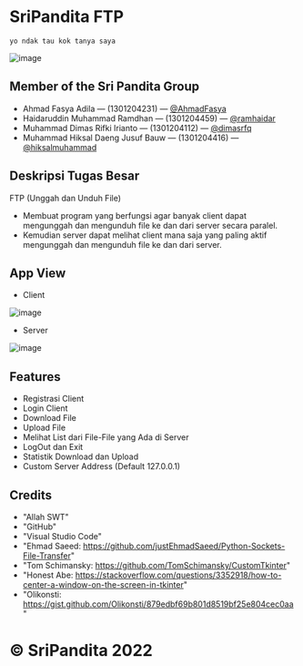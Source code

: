  # **SriPandita FTP** 
 `yo ndak tau kok tanya saya`

<!-- ## SriPanditaFTP Logo -->
![image](https://user-images.githubusercontent.com/49301219/210217612-4802bf5f-02d3-45cb-81e4-c6d35947355c.png)

## Member of the Sri Pandita Group
- Ahmad Fasya Adila — (1301204231) — [@AhmadFasya](https://github.com/AhmadFasya)
- Haidaruddin Muhammad Ramdhan — (1301204459) — [@ramhaidar](https://github.com/ramhaidar)
- Muhammad Dimas Rifki Irianto — (1301204112) — [@dimasrfq](https://github.com/dimasrfq)
- Muhammad Hiksal Daeng Jusuf Bauw — (1301204416) — [@hiksalmuhammad](https://github.com/hiksalmuhammad)

## Deskripsi Tugas Besar
FTP (Unggah dan Unduh File)
- Membuat program yang berfungsi agar banyak client dapat mengunggah dan mengunduh file ke dan dari server secara paralel.
- Kemudian server dapat melihat client mana saja yang paling aktif mengunggah dan mengunduh file ke dan dari server.  

## App View
- Client

![image](https://user-images.githubusercontent.com/49301219/210217581-dc1c8dd0-628f-4924-9912-dd4fedb60e09.png)

- Server

![image](https://user-images.githubusercontent.com/49301219/210217565-167f4918-4b33-4132-a08f-a5a3a44d826a.png)

## Features

- Registrasi Client
- Login Client
- Download File
- Upload File
- Melihat List dari File-File yang Ada di Server
- LogOut dan Exit
- Statistik Download dan Upload
- Custom Server Address (Default 127.0.0.1)

<!-- ## Bonus
![image](https://user-images.githubusercontent.com/49301219/210217552-5df92b08-d5c2-4314-bba0-09ddc7ba5254.png) -->

## Credits
- "Allah SWT"
- "GitHub"
- "Visual Studio Code"
- "Ehmad Saeed: https://github.com/justEhmadSaeed/Python-Sockets-File-Transfer"
- "Tom Schimansky: https://github.com/TomSchimansky/CustomTkinter"
- "Honest Abe: https://stackoverflow.com/questions/3352918/how-to-center-a-window-on-the-screen-in-tkinter"
- "Olikonsti: https://gist.github.com/Olikonsti/879edbf69b801d8519bf25e804cec0aa"

# **© SriPandita 2022**
